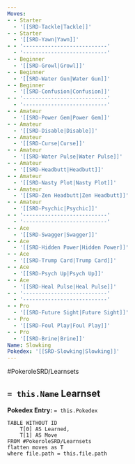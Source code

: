 ```yaml
---
Moves:
- - Starter
  - '[[SRD-Tackle|Tackle]]'
- - Starter
  - '[[SRD-Yawn|Yawn]]'
- - '---------------------------'
  - '---------------------------'
- - Beginner
  - '[[SRD-Growl|Growl]]'
- - Beginner
  - '[[SRD-Water Gun|Water Gun]]'
- - Beginner
  - '[[SRD-Confusion|Confusion]]'
- - '---------------------------'
  - '---------------------------'
- - Amateur
  - '[[SRD-Power Gem|Power Gem]]'
- - Amateur
  - '[[SRD-Disable|Disable]]'
- - Amateur
  - '[[SRD-Curse|Curse]]'
- - Amateur
  - '[[SRD-Water Pulse|Water Pulse]]'
- - Amateur
  - '[[SRD-Headbutt|Headbutt]]'
- - Amateur
  - '[[SRD-Nasty Plot|Nasty Plot]]'
- - Amateur
  - '[[SRD-Zen Headbutt|Zen Headbutt]]'
- - Amateur
  - '[[SRD-Psychic|Psychic]]'
- - '---------------------------'
  - '---------------------------'
- - Ace
  - '[[SRD-Swagger|Swagger]]'
- - Ace
  - '[[SRD-Hidden Power|Hidden Power]]'
- - Ace
  - '[[SRD-Trump Card|Trump Card]]'
- - Ace
  - '[[SRD-Psych Up|Psych Up]]'
- - Ace
  - '[[SRD-Heal Pulse|Heal Pulse]]'
- - '---------------------------'
  - '---------------------------'
- - Pro
  - '[[SRD-Future Sight|Future Sight]]'
- - Pro
  - '[[SRD-Foul Play|Foul Play]]'
- - Pro
  - '[[SRD-Brine|Brine]]'
Name: Slowking
Pokedex: '[[SRD-Slowking|Slowking]]'
---
```


#PokeroleSRD/Learnsets

## `= this.Name` Learnset

**Pokedex Entry:** `= this.Pokedex`

```dataview
TABLE WITHOUT ID
    T[0] AS Learned,
    T[1] AS Move
FROM #PokeroleSRD/Learnsets
flatten moves as T
where file.path = this.file.path
```
